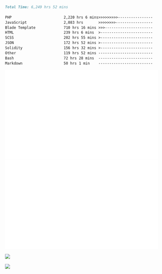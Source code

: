 <!--START_SECTION:waka-->

```markdown
Total Time: 6,249 hrs 52 mins

PHP                        2,220 hrs 6 mins>>>>>>>>>----------------   34.85 %
JavaScript                 2,083 hrs       >>>>>>>>-----------------   32.70 %
Blade Template             710 hrs 16 mins >>>----------------------   11.15 %
HTML                       239 hrs 6 mins  >------------------------   03.75 %
SCSS                       202 hrs 55 mins >------------------------   03.19 %
JSON                       172 hrs 52 mins >------------------------   02.71 %
Solidity                   156 hrs 32 mins >------------------------   02.46 %
Other                      119 hrs 52 mins -------------------------   01.88 %
Bash                       72 hrs 28 mins  -------------------------   01.14 %
Markdown                   50 hrs 1 min    -------------------------   00.79 %
```

<!--END_SECTION:waka-->

![](https://raw.githubusercontent.com/DrMaxis/github-stats-transparent/output/generated/overview.svg)
![](https://raw.githubusercontent.com/DrMaxis/github-stats-transparent/output/generated/languages.svg)

![](https://git-readme-stats-drmaxis-projects.vercel.app/api?username=drmaxis&show_icons=true&theme=outrun&count_private=true&show=reviews,discussions_started,discussions_answered,prs_merged,prs_merged_percentage&custom_title=2024%20Github%20Rank)
 
<a href="https://count.getloli.com/"><img src="https://count.getloli.com/get/@:maxis-the-alchemist?theme=rule34"></a>
<!-- https://count.getloli.com/get/@alchemist?theme=rule34 -->
<br>
